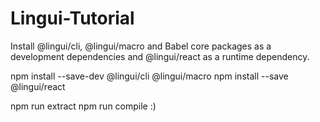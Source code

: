 # Lingui-Tutorial

Install @lingui/cli, @lingui/macro and Babel core packages as a development dependencies and @lingui/react as a runtime dependency.

npm install --save-dev @lingui/cli @lingui/macro
npm install --save @lingui/react

npm run extract
npm run compile :)
